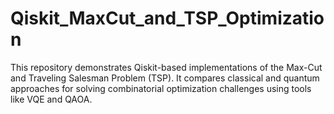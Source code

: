 # Qiskit_MaxCut_and_TSP_Optimization
This repository demonstrates Qiskit-based implementations of the Max-Cut and Traveling Salesman Problem (TSP). It compares classical and quantum approaches for solving combinatorial optimization challenges using tools like VQE and QAOA.
